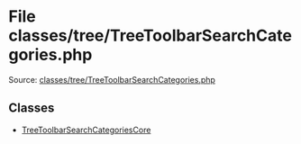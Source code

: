 File classes/tree/TreeToolbarSearchCategories.php
=========

Source: [classes/tree/TreeToolbarSearchCategories.php](https://github.com/PrestaShop/PrestaShop/blob/1.6.0.6/classes/tree/TreeToolbarSearchCategories.php)


Classes
-------

* [TreeToolbarSearchCategoriesCore](class.TreeToolbarSearchCategoriesCore.md)


